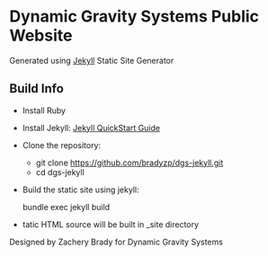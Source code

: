 # Dynamic Gravity Systems Public Website #

Generated using [Jekyll][jekyll] Static Site Generator

## Build Info ##

- Install Ruby
- Install Jekyll: [Jekyll QuickStart Guide][jekyllqs]
- Clone the repository:
  - git clone https://github.com/bradyzp/dgs-jekyll.git
  - cd dgs-jekyll
- Build the static site using jekyll:

    bundle exec jekyll build

- tatic HTML source will be built in _site directory

Designed by Zachery Brady for Dynamic Gravity Systems

[jekyll]: https://jekyllrb.com/
[jekyllqs]: http://jekyllrb.com/docs/quickstart/
